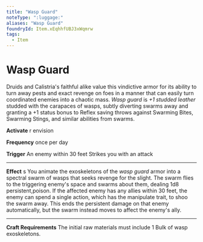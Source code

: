 ```yaml
---
title: "Wasp Guard"
noteType: ":luggage:"
aliases: "Wasp Guard"
foundryId: Item.xEqhhfUBJ3xWqmrw
tags:
  - Item
---
```


# Wasp Guard

Druids and Calistria's faithful alike value this vindictive armor for its ability to turn away pests and exact revenge on foes in a manner that can easily turn coordinated enemies into a chaotic mass. _Wasp guard_ is _+1 studded leather_ studded with the carapaces of wasps, subtly diverting swarms away and granting a +1 status bonus to Reflex saving throws against Swarming Bites, Swarming Stings, and similar abilities from swarms.

**Activate** r envision

**Frequency** once per day

**Trigger** An enemy within 30 feet Strikes you with an attack

* * *

**Effect** s You animate the exoskeletons of the _wasp guard_ armor into a spectral swarm of wasps that seeks revenge for the slight. The swarm flies to the triggering enemy's space and swarms about them, dealing 1d8 persistent,poison. If the affected enemy has any allies within 30 feet, the enemy can spend a single action, which has the manipulate trait, to shoo the swarm away. This ends the persistent damage on that enemy automatically, but the swarm instead moves to affect the enemy's ally.

* * *

**Craft Requirements** The initial raw materials must include 1 Bulk of wasp exoskeletons.
